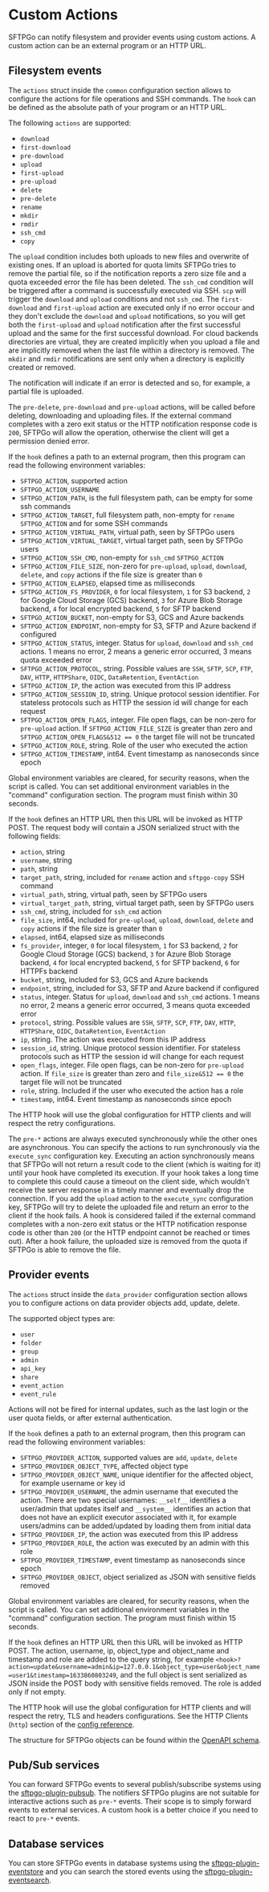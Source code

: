 # Custom Actions

SFTPGo can notify filesystem and provider events using custom actions. A custom action can be an external program or an HTTP URL.

## Filesystem events

The `actions` struct inside the `common` configuration section allows to configure the actions for file operations and SSH commands.
The `hook` can be defined as the absolute path of your program or an HTTP URL.

The following `actions` are supported:

- `download`
- `first-download`
- `pre-download`
- `upload`
- `first-upload`
- `pre-upload`
- `delete`
- `pre-delete`
- `rename`
- `mkdir`
- `rmdir`
- `ssh_cmd`
- `copy`

The `upload` condition includes both uploads to new files and overwrite of existing ones. If an upload is aborted for quota limits SFTPGo tries to remove the partial file, so if the notification reports a zero size file and a quota exceeded error the file has been deleted. The `ssh_cmd` condition will be triggered after a command is successfully executed via SSH. `scp` will trigger the `download` and `upload` conditions and not `ssh_cmd`. The `first-download` and `first-upload` action are executed only if no error occour and they don't exclude the `download` and `upload` notifications, so you will get both the `first-upload` and `upload` notification after the first successful upload and the same for the first successful download.
For cloud backends directories are virtual, they are created implicitly when you upload a file and are implicitly removed when the last file within a directory is removed. The `mkdir` and `rmdir` notifications are sent only when a directory is explicitly created or removed.

The notification will indicate if an error is detected and so, for example, a partial file is uploaded.

The `pre-delete`, `pre-download` and `pre-upload` actions, will be called before deleting, downloading and uploading files. If the external command completes with a zero exit status or the HTTP notification response code is `200`, SFTPGo will allow the operation, otherwise the client will get a permission denied error.

If the `hook` defines a path to an external program, then this program can read the following environment variables:

- `SFTPGO_ACTION`, supported action
- `SFTPGO_ACTION_USERNAME`
- `SFTPGO_ACTION_PATH`, is the full filesystem path, can be empty for some ssh commands
- `SFTPGO_ACTION_TARGET`, full filesystem path, non-empty for `rename` `SFTPGO_ACTION` and for some SSH commands
- `SFTPGO_ACTION_VIRTUAL_PATH`, virtual path, seen by SFTPGo users
- `SFTPGO_ACTION_VIRTUAL_TARGET`, virtual target path, seen by SFTPGo users
- `SFTPGO_ACTION_SSH_CMD`, non-empty for `ssh_cmd` `SFTPGO_ACTION`
- `SFTPGO_ACTION_FILE_SIZE`, non-zero for `pre-upload`, `upload`, `download`, `delete`, and `copy` actions if the file size is greater than `0`
- `SFTPGO_ACTION_ELAPSED`, elapsed time as milliseconds
- `SFTPGO_ACTION_FS_PROVIDER`, `0` for local filesystem, `1` for S3 backend, `2` for Google Cloud Storage (GCS) backend, `3` for Azure Blob Storage backend, `4` for local encrypted backend, `5` for SFTP backend
- `SFTPGO_ACTION_BUCKET`, non-empty for S3, GCS and Azure backends
- `SFTPGO_ACTION_ENDPOINT`, non-empty for S3, SFTP and Azure backend if configured
- `SFTPGO_ACTION_STATUS`, integer. Status for `upload`, `download` and `ssh_cmd` actions. 1 means no error, 2 means a generic error occurred, 3 means quota exceeded error
- `SFTPGO_ACTION_PROTOCOL`, string. Possible values are `SSH`, `SFTP`, `SCP`, `FTP`, `DAV`, `HTTP`, `HTTPShare`, `OIDC`, `DataRetention`, `EventAction`
- `SFTPGO_ACTION_IP`, the action was executed from this IP address
- `SFTPGO_ACTION_SESSION_ID`, string. Unique protocol session identifier. For stateless protocols such as HTTP the session id will change for each request
- `SFTPGO_ACTION_OPEN_FLAGS`, integer. File open flags, can be non-zero for `pre-upload` action. If `SFTPGO_ACTION_FILE_SIZE` is greater than zero and `SFTPGO_ACTION_OPEN_FLAGS&512 == 0` the target file will not be truncated
- `SFTPGO_ACTION_ROLE`, string. Role of the user who executed the action
- `SFTPGO_ACTION_TIMESTAMP`, int64. Event timestamp as nanoseconds since epoch

Global environment variables are cleared, for security reasons, when the script is called. You can set additional environment variables in the "command" configuration section.
The program must finish within 30 seconds.

If the `hook` defines an HTTP URL then this URL will be invoked as HTTP POST. The request body will contain a JSON serialized struct with the following fields:

- `action`, string
- `username`, string
- `path`, string
- `target_path`, string, included for `rename` action and `sftpgo-copy` SSH command
- `virtual_path`, string, virtual path, seen by SFTPGo users
- `virtual_target_path`, string, virtual target path, seen by SFTPGo users
- `ssh_cmd`, string, included for `ssh_cmd` action
- `file_size`, int64, included for `pre-upload`, `upload`, `download`, `delete` and `copy` actions if the file size is greater than `0`
- `elapsed`, int64, elapsed size as milliseconds
- `fs_provider`, integer, `0` for local filesystem, `1` for S3 backend, `2` for Google Cloud Storage (GCS) backend, `3` for Azure Blob Storage backend, `4` for local encrypted backend, `5` for SFTP backend, `6` for HTTPFs backend
- `bucket`, string, included for S3, GCS and Azure backends
- `endpoint`, string, included for S3, SFTP and Azure backend if configured
- `status`, integer. Status for `upload`, `download` and `ssh_cmd` actions. 1 means no error, 2 means a generic error occurred, 3 means quota exceeded error
- `protocol`, string. Possible values are `SSH`, `SFTP`, `SCP`, `FTP`, `DAV`, `HTTP`, `HTTPShare`, `OIDC`, `DataRetention`, `EventAction`
- `ip`, string. The action was executed from this IP address
- `session_id`, string. Unique protocol session identifier. For stateless protocols such as HTTP the session id will change for each request
- `open_flags`, integer. File open flags, can be non-zero for `pre-upload` action. If `file_size` is greater than zero and `file_size&512 == 0` the target file will not be truncated
- `role`, string. Included if the user who executed the action has a role
- `timestamp`, int64. Event timestamp as nanoseconds since epoch

The HTTP hook will use the global configuration for HTTP clients and will respect the retry configurations.

The `pre-*` actions are always executed synchronously while the other ones are asynchronous. You can specify the actions to run synchronously via the `execute_sync` configuration key. Executing an action synchronously means that SFTPGo will not return a result code to the client (which is waiting for it) until your hook have completed its execution. If your hook takes a long time to complete this could cause a timeout on the client side, which wouldn't receive the server response in a timely manner and eventually drop the connection.
If you add the `upload` action to the `execute_sync` configuration key, SFTPGo will try to delete the uploaded file and return an error to the client if the hook fails. A hook is considered failed if the external command completes with a non-zero exit status or the HTTP notification response code is other than `200` (or the HTTP endpoint cannot be reached or times out).
After a hook failure, the uploaded size is removed from the quota if SFTPGo is able to remove the file.

## Provider events

The `actions` struct inside the `data_provider` configuration section allows you to configure actions on data provider objects add, update, delete.

The supported object types are:

- `user`
- `folder`
- `group`
- `admin`
- `api_key`
- `share`
- `event_action`
- `event_rule`

Actions will not be fired for internal updates, such as the last login or the user quota fields, or after external authentication.

If the `hook` defines a path to an external program, then this program can read the following environment variables:

- `SFTPGO_PROVIDER_ACTION`, supported values are `add`, `update`, `delete`
- `SFTPGO_PROVIDER_OBJECT_TYPE`, affected object type
- `SFTPGO_PROVIDER_OBJECT_NAME`, unique identifier for the affected object, for example username or key id
- `SFTPGO_PROVIDER_USERNAME`, the admin username that executed the action. There are two special usernames: `__self__` identifies a user/admin that updates itself and `__system__` identifies an action that does not have an explicit executor associated with it, for example users/admins can be added/updated by loading them from initial data
- `SFTPGO_PROVIDER_IP`, the action was executed from this IP address
- `SFTPGO_PROVIDER_ROLE`, the action was executed by an admin with this role
- `SFTPGO_PROVIDER_TIMESTAMP`, event timestamp as nanoseconds since epoch
- `SFTPGO_PROVIDER_OBJECT`, object serialized as JSON with sensitive fields removed

Global environment variables are cleared, for security reasons, when the script is called. You can set additional environment variables in the "command" configuration section.
The program must finish within 15 seconds.

If the `hook` defines an HTTP URL then this URL will be invoked as HTTP POST. The action, username, ip, object_type and object_name and timestamp and role are added to the query string, for example `<hook>?action=update&username=admin&ip=127.0.0.1&object_type=user&object_name=user1&timestamp=1633860803249`, and the full object is sent serialized as JSON inside the POST body with sensitive fields removed. The role is added only if not empty.

The HTTP hook will use the global configuration for HTTP clients and will respect the retry, TLS and headers configurations. See the HTTP Clients (`http`) section of the [config reference](./full-configuration.md).  

The structure for SFTPGo objects can be found within the [OpenAPI schema](../openapi/openapi.yaml).

## Pub/Sub services

You can forward SFTPGo events to several publish/subscribe systems using the [sftpgo-plugin-pubsub](https://github.com/sftpgo/sftpgo-plugin-pubsub). The notifiers SFTPGo plugins are not suitable for interactive actions such as `pre-*` events. Their scope is to simply forward events to external services. A custom hook is a better choice if you need to react to `pre-*` events.

## Database services

You can store SFTPGo events in database systems using the [sftpgo-plugin-eventstore](https://github.com/sftpgo/sftpgo-plugin-eventstore) and you can search the stored events using the [sftpgo-plugin-eventsearch](https://github.com/sftpgo/sftpgo-plugin-eventsearch).
